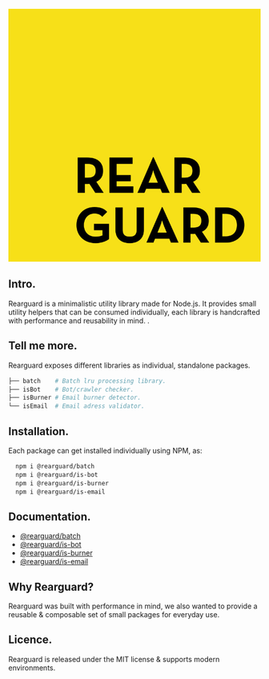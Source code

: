 ![rearguard](./assets/rearguard.svg)

## Intro.

Rearguard is a minimalistic utility library made for Node.js. It provides small utility helpers that can be consumed individually, each library is handcrafted with performance and reusability in mind. .

## Tell me more.

Rearguard exposes different libraries as individual, standalone packages.

```bash
├── batch    # Batch lru processing library.
├── isBot    # Bot/crawler checker.
├── isBurner # Email burner detector.
└── isEmail  # Email adress validator.
```

## Installation.

Each package can get installed individually using NPM, as:

```bash
  npm i @rearguard/batch
  npm i @rearguard/is-bot
  npm i @rearguard/is-burner
  npm i @rearguard/is-email
```

## Documentation.

- [@rearguard/batch](/batch)
- [@rearguard/is-bot](/isBot)
- [@rearguard/is-burner](/isBurner)
- [@rearguard/is-email](/isEmail)

## Why Rearguard?

Rearguard was built with performance in mind, we also wanted to provide a reusable & composable set of small packages for everyday use.

## Licence.

Rearguard is released under the MIT license & supports modern environments.
